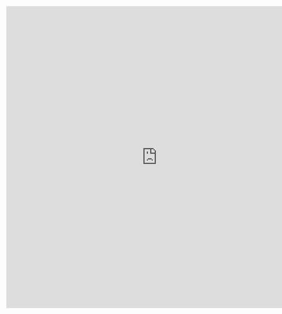 <iframe src="https://nbviewer.org/github/apache/sedona/blob/master/binder/ApacheSedonaRaster.ipynb" width="800" height="800" frameBorder="0"></iframe>
